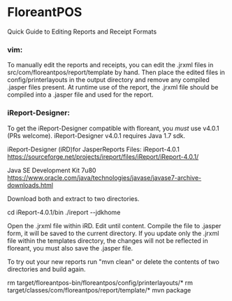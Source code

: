 # FloreantPOS

Quick Guide to Editing Reports and Receipt Formats

### vim:

To manually edit the reports and receipts, you can edit the .jrxml files in src/com/floreantpos/report/template by hand.  Then place the edited files in config/printerlayouts in the output directory and remove any compiled .jasper files present.  At runtime use of the report, the .jrxml file should be compiled into a .jasper file and used for the report.

### iReport-Designer:

To get the iReport-Designer compatible with floreant, you *must* use v4.0.1 (PRs welcome).  iReport-Designer v4.0.1 requires Java 1.7 sdk.

iReport-Designer (iRD)for JasperReports Files: iReport-4.0.1
https://sourceforge.net/projects/ireport/files/iReport/iReport-4.0.1/

Java SE Development Kit 7u80
https://www.oracle.com/java/technologies/javase/javase7-archive-downloads.html

Download both and extract to two directories.

cd iReport-4.0.1/bin
./ireport --jdkhome <your jdk dir here>

Open the .jrxml file within iRD.  Edit until content.  Compile the file to .jasper form, it will be saved to the current directory.  If you update only the .jrxml file within the templates directory, the changes will not be reflected in floreant, you must also save the .jasper file.
	
To try out your new reports run "mvn clean" or delete the contents of two directories and build again.
	
rm target/floreantpos-bin/floreantpos/config/printerlayouts/*
rm target/classes/com/floreantpos/report/template/*
mvn package
